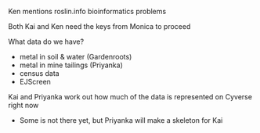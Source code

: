 Ken mentions roslin.info bioinformatics problems

Both Kai and Ken need the keys from Monica to proceed

What data do we have?

- metal in soil & water (Gardenroots)
- metal in mine tailings (Priyanka)
- census data
- EJScreen

Kai and Priyanka work out how much of the data is represented on Cyverse right now

- Some is not there yet, but Priyanka will make a skeleton for Kai
